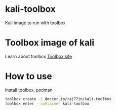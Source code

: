 # kali-toolbox
Kali image to run with toolbox

# Toolbox image of kali
Learn about toolbox [Toolbox site](https://docs.fedoraproject.org/en-US/fedora-silverblue/toolbox/ "Toolbox doc")

# How to use

Install toolbox, podman

```sh
toolbox create -i docker.io/raj77in/kali-toolbox
toolbox enter --container kali-toolbox
```
